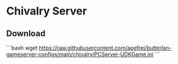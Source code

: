 # Chivalry Server

## Download

´´´bash
wget https://raw.githubusercontent.com/apefrei/butterlan-gameserver-configs/main/chivalry/PCServer-UDKGame.ini
´´´